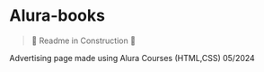 # Alura-books
> :construction: Readme in Construction :construction:  

Advertising page made using Alura Courses (HTML,CSS) 05/2024
